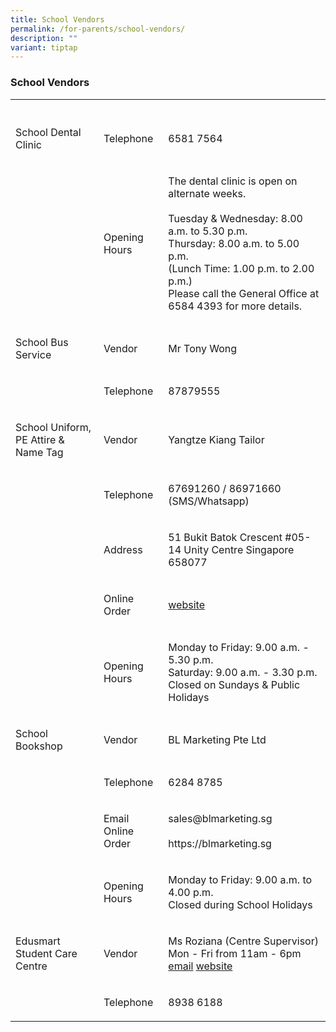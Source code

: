 ```yaml
---
title: School Vendors
permalink: /for-parents/school-vendors/
description: ""
variant: tiptap
---
```

<h3>School Vendors</h3>
<table>
<tbody>
<tr>
<th rowspan="1" colspan="1">
<p></p>
</th>
<th rowspan="1" colspan="1">
<p></p>
</th>
<th rowspan="1" colspan="1">
<p></p>
</th>
</tr>
<tr>
<td rowspan="1" colspan="1">
<p>School Dental Clinic</p>
</td>
<td rowspan="1" colspan="1">
<p>Telephone</p>
</td>
<td rowspan="1" colspan="1">
<p>6581 7564</p>
</td>
</tr>
<tr>
<td rowspan="1" colspan="1">
<p></p>
</td>
<td rowspan="1" colspan="1">
<p>Opening Hours</p>
</td>
<td rowspan="1" colspan="1">
<p>The dental clinic is open on alternate weeks.
<br>
<br>Tuesday &amp; Wednesday: 8.00 a.m. to 5.30 p.m.
<br>Thursday: 8.00 a.m. to 5.00 p.m.
<br>(Lunch Time: 1.00 p.m. to 2.00 p.m.)
<br>Please call the General Office at 6584 4393 for more details.</p>
</td>
</tr>
<tr>
<td rowspan="1" colspan="1">
<p>School Bus Service</p>
</td>
<td rowspan="1" colspan="1">
<p>Vendor</p>
</td>
<td rowspan="1" colspan="1">
<p>Mr Tony Wong</p>
</td>
</tr>
<tr>
<td rowspan="1" colspan="1">
<p></p>
</td>
<td rowspan="1" colspan="1">
<p>Telephone</p>
</td>
<td rowspan="1" colspan="1">
<p>87879555</p>
</td>
</tr>
<tr>
<td rowspan="1" colspan="1">
<p>School Uniform, PE Attire &amp; Name Tag</p>
</td>
<td rowspan="1" colspan="1">
<p>Vendor</p>
</td>
<td rowspan="1" colspan="1">
<p>Yangtze Kiang Tailor</p>
</td>
</tr>
<tr>
<td rowspan="1" colspan="1">
<p></p>
</td>
<td rowspan="1" colspan="1">
<p>Telephone</p>
</td>
<td rowspan="1" colspan="1">
<p>67691260 / 86971660 (SMS/Whatsapp)</p>
</td>
</tr>
<tr>
<td rowspan="1" colspan="1">
<p></p>
</td>
<td rowspan="1" colspan="1">
<p>Address</p>
</td>
<td rowspan="1" colspan="1">
<p>51 Bukit Batok Crescent #05-14 Unity Centre Singapore 658077</p>
</td>
</tr>
<tr>
<td rowspan="1" colspan="1">
<p></p>
</td>
<td rowspan="1" colspan="1">
<p>Online Order</p>
</td>
<td rowspan="1" colspan="1">
<p><a href="https://www.yangtzekiang.com.sg/eshop/" rel="noopener noreferrer nofollow" target="_blank">website</a>
</p>
</td>
</tr>
<tr>
<td rowspan="1" colspan="1">
<p></p>
</td>
<td rowspan="1" colspan="1">
<p>Opening Hours</p>
</td>
<td rowspan="1" colspan="1">
<p>Monday to Friday: 9.00 a.m. - 5.30 p.m.
<br>Saturday: 9.00 a.m. - 3.30 p.m.
<br>Closed on Sundays &amp; Public Holidays</p>
</td>
</tr>
<tr>
<td rowspan="1" colspan="1">
<p>School Bookshop</p>
</td>
<td rowspan="1" colspan="1">
<p>Vendor</p>
</td>
<td rowspan="1" colspan="1">
<p>BL Marketing Pte Ltd</p>
</td>
</tr>
<tr>
<td rowspan="1" colspan="1">
<p></p>
</td>
<td rowspan="1" colspan="1">
<p>Telephone</p>
</td>
<td rowspan="1" colspan="1">
<p>6284 8785</p>
</td>
</tr>
<tr>
<td rowspan="1" colspan="1">
<p></p>
</td>
<td rowspan="1" colspan="1">
<p>Email
<br>Online Order</p>
</td>
<td rowspan="1" colspan="1">
<p>sales@blmarketing.sg
<br>
<br>https://blmarketing.sg</p>
</td>
</tr>
<tr>
<td rowspan="1" colspan="1">
<p></p>
</td>
<td rowspan="1" colspan="1">
<p>Opening Hours</p>
</td>
<td rowspan="1" colspan="1">
<p>Monday to Friday: 9.00 a.m. to 4.00 p.m.
<br>Closed during School Holidays</p>
</td>
</tr>
<tr>
<td rowspan="1" colspan="1">
<p>Edusmart Student Care Centre</p>
</td>
<td rowspan="1" colspan="1">
<p>Vendor</p>
</td>
<td rowspan="1" colspan="1">
<p>Ms Roziana (Centre Supervisor)
<br>Mon - Fri from 11am - 6pm
<br><a href="eliaspark_sccops@singaporeedusmart.edu.sg" rel="noopener noreferrer nofollow" target="_blank">email</a> 
<a href="https://www.singaporeedusmart.com.sg" rel="noopener noreferrer nofollow" target="_blank">website</a>
</p>
</td>
</tr>
<tr>
<td rowspan="1" colspan="1">
<p></p>
</td>
<td rowspan="1" colspan="1">
<p>Telephone</p>
</td>
<td rowspan="1" colspan="1">
<p>8938 6188</p>
</td>
</tr>
</tbody>
</table>
<p></p>